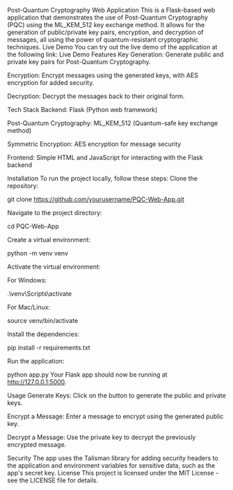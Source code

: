 Post-Quantum Cryptography Web Application
This is a Flask-based web application that demonstrates the use of Post-Quantum Cryptography (PQC) using the ML_KEM_512 key exchange method. It allows for the generation of public/private key pairs, encryption, and decryption of messages, all using the power of quantum-resistant cryptographic techniques.
Live Demo
You can try out the live demo of the application at the following link:
 Live Demo
Features
Key Generation: Generate public and private key pairs for Post-Quantum Cryptography.


Encryption: Encrypt messages using the generated keys, with AES encryption for added security.


Decryption: Decrypt the messages back to their original form.


Tech Stack
Backend: Flask (Python web framework)


Post-Quantum Cryptography: ML_KEM_512 (Quantum-safe key exchange method)


Symmetric Encryption: AES encryption for message security


Frontend: Simple HTML and JavaScript for interacting with the Flask backend


Installation
To run the project locally, follow these steps:
Clone the repository:

 

git clone https://github.com/yourusername/PQC-Web-App.git


Navigate to the project directory:

 

cd PQC-Web-App


Create a virtual environment:

 

python -m venv venv


Activate the virtual environment:


For Windows:

 
.\venv\Scripts\activate


For Mac/Linux:

 

source venv/bin/activate


Install the dependencies:

 

pip install -r requirements.txt


Run the application:



python app.py
 Your Flask app should now be running at http://127.0.0.1:5000.


Usage
Generate Keys: Click on the button to generate the public and private keys.


Encrypt a Message: Enter a message to encrypt using the generated public key.


Decrypt a Message: Use the private key to decrypt the previously encrypted message.


Security
The app uses the Talisman library for adding security headers to the application and environment variables for sensitive data, such as the app's secret key.
License
This project is licensed under the MIT License - see the LICENSE file for details.

